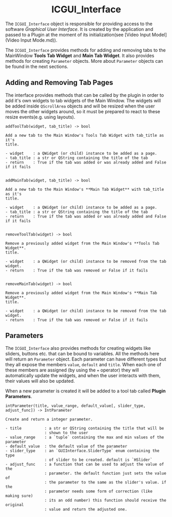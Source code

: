 # <center>ICGUI_Interface</center>
The `ICGUI_Interface` object is responsible for providing access to the software
*Graphical User Interface*. It is created by the application and passed to a
Plugin at the moment of its initialization(see [Video Input Model](Video Input Mode.md)).

The `ICGUI_Interface` provides methods for adding and removing tabs to the
MainWindow **Tools Tab Widget** and **Main Tab Widget**. It also provides
methods for creating `Parameter` objects. More about `Parameter` objects can
be found in the next sections.

## Adding and Removing Tab Pages
The interface provides methods that can be called by the plugin in order
to add it's own widgets to tab widgets of the Main Window. The widgets will be
added inside `QScrollArea` objects and will be resized when the user moves
the other widgets around, so it must be prepared to react to these resize events(e.g. using layouts).

```
addToolTab(widget, tab_title) -> bool

Add a new tab to the Main Window's Tools Tab Widget with tab_title as it's
title.

- widget    : a QWidget (or child) instance to be added as a page.
- tab_title : a str or QString containing the title of the tab
- return    : True if the tab was added or was already added and False if it fails


addMainTab(widget, tab_title) -> bool

Add a new tab to the Main Window's **Main Tab Widget** with tab_title as it's
title.

- widget    : a QWidget (or child) instance to be added as a page.
- tab_title : a str or QString containing the title of the tab
- return    : True if the tab was added or was already added and False if it fails


removeToolTab(widget) -> bool

Remove a previously added widget from the Main Window's **Tools Tab Widget**.
title.

- widget    : a QWidget (or child) instance to be removed from the tab widget.
- return    : True if the tab was removed or False if it fails


removeMainTab(widget) -> bool

Remove a previously added widget from the Main Window's **Main Tab Widget**.
title.

- widget    : a QWidget (or child) instance to be removed from the tab widget.
- return    : True if the tab was removed or False if it fails
```

## Parameters
The `ICGUI_Interface` also provides methods for creating widgets like sliders,
buttons etc. that can be bound to variables. All the methods here will return
an `Parameter` object. Each parameter can have different types but they all
expose the members `value`, `default` and `title`. When each one of these
members are assigned (by using the `=` operator) they will automatically update
the widgets, and when the user interacts with them, their values will also be updated.

When a new parameter is created it will be added to a tool tab called **Plugin Parameters**.

```
intParameter(title, value_range, default_value[, slider_type, adjust_func]) -> IntParameter

Create and return a integer parameter.

- title          : a str or QString containing the title that will be
                 : shown to the user
- value_range    : a `tuple` containing the max and min values of the parameter
- default_value  : the default value of the parameter
- slider_type    : an `GUIInterface.SliderType` enum containing the type
                 : of slider to be created. default is `HSlider`
- adjust_func    : a function that can be used to adjust the value of the
                 : parameter. the default function just sets the value of
                 : the parameter to the same as the slider's value. if the
                 : parameter needs some form of correction (like making sure)
                 : its an odd number) this function should receive the original
                 : value and return the adjusted one.
```
